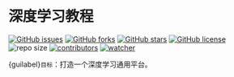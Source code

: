 # 深度学习教程

[![GitHub issues](https://img.shields.io/github/issues/xinetzone/deep-learning)](https://github.com/xinetzone/deep-learning/issues) [![GitHub forks](https://img.shields.io/github/forks/xinetzone/deep-learning)](https://github.com/xinetzone/deep-learning/network) [![GitHub stars](https://img.shields.io/github/stars/xinetzone/deep-learning)](https://github.com/xinetzone/deep-learning/stargazers) [![GitHub license](https://img.shields.io/github/license/xinetzone/deep-learning)](https://github.com/xinetzone/deep-learning/blob/main/LICENSE) ![repo size](https://img.shields.io/github/repo-size/xinetzone/deep-learning.svg) [![contributors](https://img.shields.io/github/contributors/xinetzone/deep-learning.svg)](https://github.com/xinetzone/deep-learning/graphs/contributors) [![watcher](https://img.shields.io/github/watchers/xinetzone/deep-learning.svg)](https://github.com/xinetzone/deep-learning/watchers) 

{guilabel}`目标`：打造一个深度学习通用平台。

